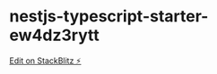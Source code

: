 # nestjs-typescript-starter-ew4dz3rytt

[Edit on StackBlitz ⚡️](https://stackblitz.com/edit/nestjs-typescript-starter-3rkhav)